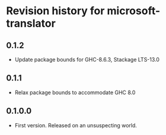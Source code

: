 # Revision history for microsoft-translator

## 0.1.2

* Update package bounds for GHC-8.6.3, Stackage LTS-13.0

## 0.1.1

* Relax package bounds to accommodate GHC 8.0

## 0.1.0.0

* First version. Released on an unsuspecting world.
